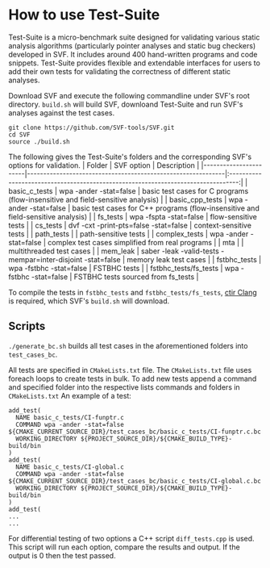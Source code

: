 # How to use Test-Suite

Test-Suite is a micro-benchmark suite designed for validating various static analysis algorithms (particularly pointer analyses and static bug checkers) developed in SVF. It includes around 400 hand-written programs and code snippets. Test-Suite provides flexible and extendable interfaces for users to add their own tests for validating the correctness of different static analyses.


Download SVF and execute the following commandline under SVF's root directory. `build.sh` will build SVF, downloand Test-Suite and run SVF's analyses against the test cases.
```
git clone https://github.com/SVF-tools/SVF.git
cd SVF
source ./build.sh
```

The following gives the Test-Suite's folders and the corresponding SVF's options for validation.
| Folder                |  SVF option                                                 | Description                                                                       |
|-----------------------|-------------------------------------------------------------|:---------------------------------------------------------------------------------:|
| basic_c_tests         | wpa -ander -stat=false                                      | basic test cases for C programs (flow-insensitive and field-sensitive analysis)   |
| basic_cpp_tests       | wpa -ander -stat=false                                      | basic test cases for C++ programs (flow-insensitive and field-sensitive analysis) |
| fs_tests              | wpa -fspta -stat=false                                      | flow-sensitive tests                                                              |
| cs_tests              | dvf -cxt -print-pts=false -stat=false                       | context-sensitive tests                                                           |
| path_tests            |                                                             | path-sensitive tests                                                              |
| complex_tests         | wpa -ander -stat=false                                      | complex test cases simplified from real programs                                  |
| mta                   |                                                             | multithreaded test cases                                                          |
| mem_leak              | saber -leak -valid-tests -mempar=inter-disjoint -stat=false | memory leak test cases                                                            |
| fstbhc_tests          | wpa -fstbhc -stat=false                                     | FSTBHC tests                                                                      |
| fstbhc_tests/fs_tests | wpa -fstbhc -stat=false                                     | FSTBHC tests sourced from fs_tests                                                |

To compile the tests in `fstbhc_tests` and `fstbhc_tests/fs_tests`, [ctir Clang](https://github.com/mbarbar/ctir) is required, which SVF's `build.sh` will download.

## Scripts

`./generate_bc.sh` builds all test cases in the aforementioned folders into `test_cases_bc`.

All tests are specified in `CMakeLists.txt` file. The `CMakeLists.txt` file uses foreach loops to create tests in bulk. To add new tests append a command and specified folder into the respective lists commands and folders in `CMakeLists.txt`
An example of a test:
```
add_test(
  NAME basic_c_tests/CI-funptr.c
  COMMAND wpa -ander -stat=false ${CMAKE_CURRENT_SOURCE_DIR}/test_cases_bc/basic_c_tests/CI-funptr.c.bc
  WORKING_DIRECTORY ${PROJECT_SOURCE_DIR}/${CMAKE_BUILD_TYPE}-build/bin
)
add_test(
  NAME basic_c_tests/CI-global.c
  COMMAND wpa -ander -stat=false ${CMAKE_CURRENT_SOURCE_DIR}/test_cases_bc/basic_c_tests/CI-global.c.bc
  WORKING_DIRECTORY ${PROJECT_SOURCE_DIR}/${CMAKE_BUILD_TYPE}-build/bin
)
add_test(
...
...
```

For differential testing of two options a C++ script `diff_tests.cpp` is used. This script will run each option, compare the results and output. If the output is 0 then the test passed.

